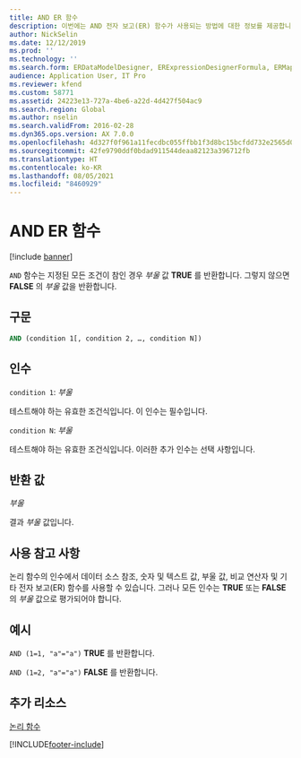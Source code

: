 ```yaml
---
title: AND ER 함수
description: 이번에는 AND 전자 보고(ER) 함수가 사용되는 방법에 대한 정보를 제공합니다.
author: NickSelin
ms.date: 12/12/2019
ms.prod: ''
ms.technology: ''
ms.search.form: ERDataModelDesigner, ERExpressionDesignerFormula, ERMappedFormatDesigner, ERModelMappingDesigner
audience: Application User, IT Pro
ms.reviewer: kfend
ms.custom: 58771
ms.assetid: 24223e13-727a-4be6-a22d-4d427f504ac9
ms.search.region: Global
ms.author: nselin
ms.search.validFrom: 2016-02-28
ms.dyn365.ops.version: AX 7.0.0
ms.openlocfilehash: 4d327f0f961a11fecdbc055ffbb1f3d8bc15bcfdd732e2565d0a5e9e2c0a31ca
ms.sourcegitcommit: 42fe9790ddf0bdad911544deaa82123a396712fb
ms.translationtype: HT
ms.contentlocale: ko-KR
ms.lasthandoff: 08/05/2021
ms.locfileid: "8460929"
---
```

# <a name="and-er-function"></a>AND ER 함수

[!include [banner](../includes/banner.md)]

`AND` 함수는 지정된 모든 조건이 참인 경우 *부울* 값 **TRUE** 를 반환합니다. 그렇지 않으면 **FALSE** 의 *부울* 값을 반환합니다.

## <a name="syntax"></a>구문

```vb
AND (condition 1[, condition 2, …, condition N])
```

## <a name="arguments"></a>인수

`condition 1`: *부울*

테스트해야 하는 유효한 조건식입니다. 이 인수는 필수입니다.

`condition N`: *부울*

테스트해야 하는 유효한 조건식입니다. 이러한 추가 인수는 선택 사항입니다.

## <a name="return-values"></a>반환 값

*부울*

결과 *부울* 값입니다.

## <a name="usage-notes"></a>사용 참고 사항

논리 함수의 인수에서 데이터 소스 참조, 숫자 및 텍스트 값, 부울 값, 비교 연산자 및 기타 전자 보고(ER) 함수를 사용할 수 있습니다. 그러나 모든 인수는 **TRUE** 또는 **FALSE** 의 *부울* 값으로 평가되어야 합니다.

## <a name="example"></a>예시

`AND (1=1, "a"="a")` **TRUE** 를 반환합니다.

`AND (1=2, "a"="a")` **FALSE** 를 반환합니다.

## <a name="additional-resources"></a>추가 리소스

[논리 함수](er-functions-category-logical.md)


[!INCLUDE[footer-include](../../../includes/footer-banner.md)]